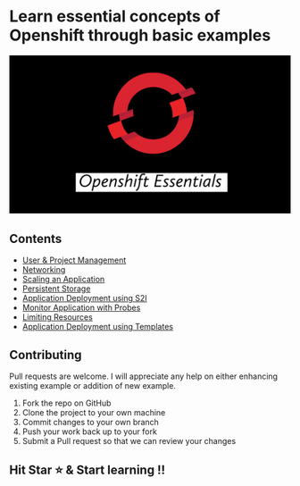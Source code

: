 # Learn essential concepts of Openshift through basic examples

![Openshift Essentials](./images/thumbnail.png)

## Contents

- [User & Project Management](./1_user_and_project_management.md)
- [Networking](./2_networking.md)
- [Scaling an Application](./3_scaling_an_application.md)
- [Persistent Storage](./4_persistent_storage.md)
- [Application Deployment using S2I](./5_application_deployment_using_S2I.md)
- [Monitor Application with Probes](./6_monitor_application_with_probes.md)
- [Limiting Resources](./7_limiting_resource.md)
- [Application Deployment using Templates](./8_application_deployment_using_templates.md) 

## Contributing

Pull requests are welcome. I will appreciate any help on either enhancing existing example or addition of new example.

1. Fork the repo on GitHub
2. Clone the project to your own machine
3. Commit changes to your own branch
4. Push your work back up to your fork
5. Submit a Pull request so that we can review your changes

## Hit Star ⭐️ & Start learning !!
